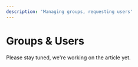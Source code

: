 ```yaml
---
description: 'Managing groups, requesting users'
---
```


# Groups & Users

Please stay tuned, we're working on the article yet.

